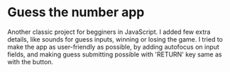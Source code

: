 # Guess the number app

Another classic project for begginers in JavaScript. 
I added few extra details, like sounds for guess inputs, winning or losing the game.
I tried to make the app as user-friendly as possible, by adding autofocus on input fields, 
and making guess submitting possible with 'RETURN' key same as with the button.

